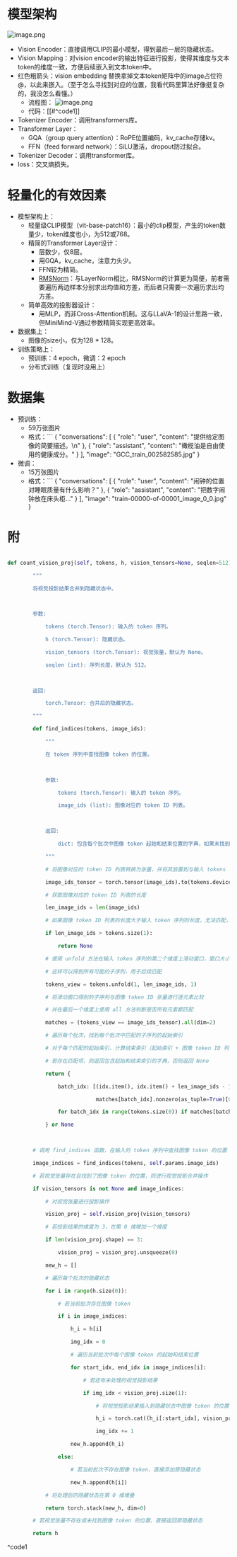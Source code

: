 # 模型架构

![image.png](https://youki-1330066034.cos.ap-guangzhou.myqcloud.com/machine-learning/202505221746954.png)

* Vision Encoder：直接调用CLIP的最小模型，得到最后一层的隐藏状态。
* Vision Mapping：对vision encoder的输出特征进行投影，使得其维度与文本token的维度一致，方便后续嵌入到文本token中。
* 红色粗箭头：vision embedding 替换拿掉文本token矩阵中的image占位符@，以此来嵌入。（至于怎么寻找到对应的位置，我看代码里算法好像挺复杂的，我没怎么看懂。）
	* 流程图：
		![image.png](https://youki-1330066034.cos.ap-guangzhou.myqcloud.com/machine-learning/202505241726433.png)
	* 代码：[[#^code1]]
* Tokenizer Encoder：调用transformers库。
* Transformer Layer：
	* GQA（group query attention）：RoPE位置编码，kv_cache存储kv。
	* FFN（feed forward network）：SiLU激活，dropout防过拟合。
* Tokenizer Decoder：调用transformer库。
* loss：交叉熵损失。
# 轻量化的有效因素

* 模型架构上：
	* 轻量级CLIP模型（vit-base-patch16）：最小的clip模型，产生的token数量少，token维度也小，为512或768。
	* 精简的Transformer Layer设计：
		* 层数少，仅8层。
		* 用GQA，kv_cache，注意力头少。
		* FFN较为精简。
		* [RMSNorm](RMSNorm.md)：与LayerNorm相比，RMSNorm的计算更为简便，前者需要遍历两边样本分别求出均值和方差，而后者只需要一次遍历求出均方差。
	* 简单高效的投影器设计：
		* 用MLP，而非Cross-Attention机制。这与LLaVA-1的设计思路一致，但MiniMind-V通过参数精简实现更高效率。
* 数据集上：
	* 图像的size小，仅为128 * 128。
* 训练策略上：
	* 预训练：4 epoch，微调：2 epoch
	* 分布式训练（复现时没用上）
# 数据集

* 预训练：
	* 59万张图片
	* 格式：```
		{
		  "conversations": [
			{
			  "role": "user",
			  "content": "提供给定图像的简要描述。\n<image>"
			},
			{
			  "role": "assistant",
			  "content": "橄榄油是自由使用的健康成分。"
			}
		  ],
		  "image": "GCC_train_002582585.jpg"
		}
* 微调：
	* 15万张图片
	* 格式：```
		{
		  "conversations": [
		    {
		      "role": "user",
		      "content": "闹钟的位置对睡眠质量有什么影响？<image>"
		    },
		    {
		      "role": "assistant",
		      "content": "把数字闹钟放在床头柜..."
		    }
		  ],
		  "image": "train-00000-of-00001_image_0_0.jpg"
		}

# 附

```python

def count_vision_proj(self, tokens, h, vision_tensors=None, seqlen=512):

        """

        将视觉投影结果合并到隐藏状态中。

  

        参数:

            tokens (torch.Tensor): 输入的 token 序列。

            h (torch.Tensor): 隐藏状态。

            vision_tensors (torch.Tensor): 视觉张量，默认为 None。

            seqlen (int): 序列长度，默认为 512。

  

        返回:

            torch.Tensor: 合并后的隐藏状态。

        """

        def find_indices(tokens, image_ids):

            """

            在 token 序列中查找图像 token 的位置。

  

            参数:

                tokens (torch.Tensor): 输入的 token 序列。

                image_ids (list): 图像对应的 token ID 列表。

  

            返回:

                dict: 包含每个批次中图像 token 起始和结束位置的字典，如果未找到则返回 None。

            """

            # 将图像对应的 token ID 列表转换为张量，并将其放置到与输入 tokens 相同的设备上

            image_ids_tensor = torch.tensor(image_ids).to(tokens.device)

            # 获取图像对应的 token ID 列表的长度

            len_image_ids = len(image_ids)

            # 如果图像 token ID 列表的长度大于输入 token 序列的长度，无法匹配，直接返回 None

            if len_image_ids > tokens.size(1):

                return None

            # 使用 unfold 方法在输入 token 序列的第二个维度上滑动窗口，窗口大小为 len_image_ids，步长为 1

            # 这样可以得到所有可能的子序列，用于后续匹配

            tokens_view = tokens.unfold(1, len_image_ids, 1)

            # 将滑动窗口得到的子序列与图像 token ID 张量进行逐元素比较

            # 并在最后一个维度上使用 all 方法判断是否所有元素都匹配

            matches = (tokens_view == image_ids_tensor).all(dim=2)

            # 遍历每个批次，找到每个批次中匹配的子序列的起始索引

            # 对于每个匹配的起始索引，计算结束索引（起始索引 + 图像 token ID 列表长度 - 1）

            # 若存在匹配项，则返回包含起始和结束索引的字典，否则返回 None

            return {

                batch_idx: [(idx.item(), idx.item() + len_image_ids - 1) for idx in

                            matches[batch_idx].nonzero(as_tuple=True)[0]]

                for batch_idx in range(tokens.size(0)) if matches[batch_idx].any()

            } or None

  

        # 调用 find_indices 函数，在输入的 token 序列中查找图像 token 的位置

        image_indices = find_indices(tokens, self.params.image_ids)

        # 若视觉张量存在且找到了图像 token 的位置，则进行视觉投影合并操作

        if vision_tensors is not None and image_indices:

            # 对视觉张量进行投影操作

            vision_proj = self.vision_proj(vision_tensors)

            # 若投影结果的维度为 3，在第 0 维增加一个维度

            if len(vision_proj.shape) == 3:

                vision_proj = vision_proj.unsqueeze(0)

            new_h = []

            # 遍历每个批次的隐藏状态

            for i in range(h.size(0)):

                # 若当前批次存在图像 token

                if i in image_indices:

                    h_i = h[i]

                    img_idx = 0

                    # 遍历当前批次中每个图像 token 的起始和结束位置

                    for start_idx, end_idx in image_indices[i]:

                        # 若还有未处理的视觉投影结果

                        if img_idx < vision_proj.size(1):

                            # 将视觉投影结果插入到隐藏状态中图像 token 的位置，并截取到指定序列长度

                            h_i = torch.cat((h_i[:start_idx], vision_proj[i][img_idx], h_i[end_idx + 1:]), dim=0)[:seqlen]

                            img_idx += 1

                    new_h.append(h_i)

                else:

                    # 若当前批次不存在图像 token，直接添加原隐藏状态

                    new_h.append(h[i])

            # 将处理后的隐藏状态在第 0 维堆叠

            return torch.stack(new_h, dim=0)

        # 若视觉张量不存在或未找到图像 token 的位置，直接返回原隐藏状态

        return h

```
^code1